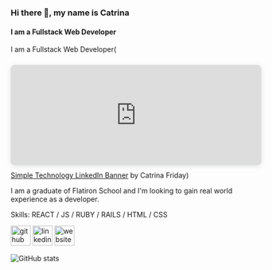 ### Hi there 👋, my name is Catrina
#### I am a Fullstack Web Developer
I am a Fullstack Web Developer(<div style="position: relative; width: 100%; height: 0; padding-top: 30.3571%;  padding-bottom: 48px; box-shadow: 0 2px 8px 0 rgba(63,69,81,0.16); margin-top: 1.6em; margin-bottom: 0.9em; overflow: hidden;  border-radius: 8px; will-change: transform;">   <iframe style="position: absolute; width: 100%; height: 100%; top: 0; left: 0; border: none; padding: 0;margin: 0;"     src="https:&#x2F;&#x2F;www.canva.com&#x2F;design&#x2F;DAEL7M7uEts&#x2F;view?embed">   </iframe> </div> <a href="https:&#x2F;&#x2F;www.canva.com&#x2F;design&#x2F;DAEL7M7uEts&#x2F;view?utm_content=DAEL7M7uEts&amp;utm_campaign=designshare&amp;utm_medium=embeds&amp;utm_source=link" target="_blank" rel="noopener">Simple Technology LinkedIn Banner</a> by Catrina Friday)

I am a graduate of Flatiron School and I'm looking to gain real world experience as a developer. 

Skills:  REACT / JS / RUBY / RAILS / HTML / CSS



[<img src='https://cdn.jsdelivr.net/npm/simple-icons@3.0.1/icons/github.svg' alt='github' height='40'>](https://github.com/catfriday)  [<img src='https://cdn.jsdelivr.net/npm/simple-icons@3.0.1/icons/linkedin.svg' alt='linkedin' height='40'>](https://www.linkedin.com/in/catrina-friday/)  [<img src='https://cdn.jsdelivr.net/npm/simple-icons@3.0.1/icons/icloud.svg' alt='website' height='40'>](catrinafriday.com)  

![GitHub stats](https://github-readme-stats.vercel.app/api?username=catfriday&show_icons=true)  


